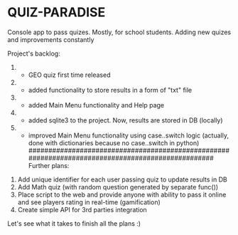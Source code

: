 # QUIZ-PARADISE
Console app to pass quizes. Mostly, for school students. 
Adding new quizes and improvements constantly

Project's backlog:
1. - GEO quiz first time released
2. - added functionality to store results in a form of "txt" file
3. - added Main Menu functionality and Help page
4. - added sqlite3 to the project. Now, results are stored in DB (locally)
5. - improved Main Menu functionality using case..switch logic (actually, done with dictionaries because no case..switch in python)
##################################################################################################
Further plans:
1) Add unique identifier for each user passing quiz to update results in DB
2) Add Math quiz (with random question generated by separate func())
3) Place script to the web and provide anyone with ability to pass it online and see players rating in real-time (gamification)
4) Create simple API for 3rd parties integration

Let's see what it takes to finish all the plans :)
